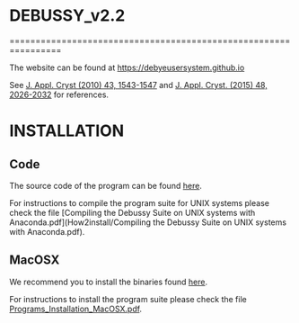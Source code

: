 # DEBUSSY_v2.2
================================================================


The website can be found at https://debyeusersystem.github.io 

See [J. Appl. Cryst (2010) 43, 1543-1547](https://onlinelibrary.wiley.com/iucr/doi/10.1107/S0021889810041889) and [J. Appl. Cryst. (2015) 48, 2026-2032](http://scripts.iucr.org/cgi-bin/paper?S1600576715020488) for references.


INSTALLATION
================================================================

Code
------

The source code of the program can be found [here](DEBUSSY_v2.2-UNIX/UNIX/).

For instructions to compile the program suite for UNIX systems please check the file [Compiling the Debussy Suite on UNIX systems with Anaconda.pdf](How2install/Compiling the Debussy Suite on UNIX systems with Anaconda.pdf).


MacOSX
-------

We recommend you to install the binaries found [here](macOSX).

For instructions to install the program suite please check the file [Programs_Installation_MacOSX.pdf](How2install/Programs_Installation_MacOSX.pdf).

